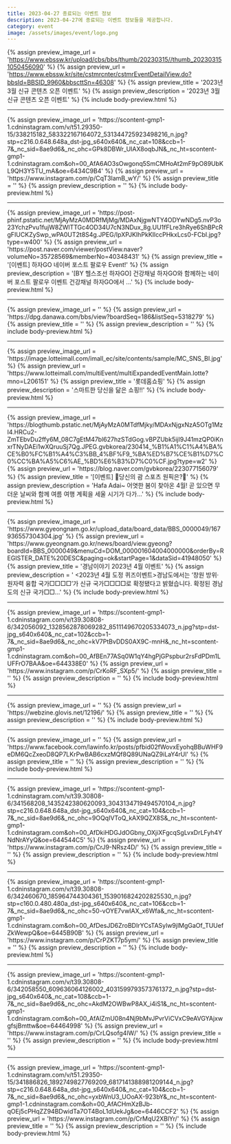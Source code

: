 ```yaml
---
title: 2023-04-27 종료되는 이벤트 정보
description: 2023-04-27에 종료되는 이벤트 정보들을 제공합니다.
category: event
image: /assets/images/event/logo.png
---
```

{% assign preview_image_url = 'https://www.ebssw.kr/upload/cbs/bbs/thumb/20230315//thumb_202303151050456090' %}
{% assign preview_url = 'https://www.ebssw.kr/site/cstmrcnter/cstmrEventDetailView.do?bbsId=BBSID_9960&bbscttSn=46308' %}
{% assign preview_title = '2023년 3월 신규 콘텐츠 오픈 이벤트' %}
{% assign preview_description = '2023년 3월 신규 콘텐츠 오픈 이벤트' %}
{% include body-preview.html %}
<hr>{% assign preview_image_url = 'https://scontent-gmp1-1.cdninstagram.com/v/t51.29350-15/338215182_583322167164072_531344725923498216_n.jpg?stp=c216.0.648.648a_dst-jpg_s640x640&amp;_nc_cat=108&amp;ccb=1-7&amp;_nc_sid=8ae9d6&amp;_nc_ohc=GPk8DBWr_UIAX8oqbJN&amp;_nc_ht=scontent-gmp1-1.cdninstagram.com&amp;oh=00_AfA6AO3sOwgonq5SmCMHoAt2mF9pO89UbKL9QH3Y5TU_mA&amp;oe=6434C9B4' %}
{% assign preview_url = 'https://www.instagram.com/p/CqT3lamB_wY/' %}
{% assign preview_title = '' %}
{% assign preview_description = '' %}
{% include body-preview.html %}
<hr>{% assign preview_image_url = 'https://post-phinf.pstatic.net/MjAyMzA0MDRfMjMg/MDAxNjgwNTY4ODYwNDg5.nvP3o23YchzPvu1fujW8ZWlTTGc4OD34U7cN3NDux_8g.UU1fFLre3hRye6ShBPcRgFIUCKZySwp_wPA0UT2t8S4g.JPEG/IpXPJKIhPkKIlccPHkxLcs0-FCbI.jpg?type=w400' %}
{% assign preview_url = 'https://post.naver.com/viewer/postView.naver?volumeNo=35728569&memberNo=40348431' %}
{% assign preview_title = '[이벤트] 하자GO 네이버 포스트 팔로우 Event!' %}
{% assign preview_description = '[BY 헬스조선 하자GO] 건강채널 하자GO와 함께하는 네이버 포스트 팔로우 이벤트 건강채널 하자GO에서 ...' %}
{% include body-preview.html %}
<hr>{% assign preview_image_url = '' %}
{% assign preview_url = 'https://dpg.danawa.com/bbs/view?boardSeq=186&listSeq=5318279' %}
{% assign preview_title = '' %}
{% assign preview_description = '' %}
{% include body-preview.html %}
<hr>{% assign preview_image_url = 'https://image.lotteimall.com/imall_ec/site/contents/sample/MC_SNS_BI.jpg' %}
{% assign preview_url = 'https://www.lotteimall.com/multiEvent/multiExpandedEventMain.lotte?mno=L206151' %}
{% assign preview_title = '롯데홈쇼핑' %}
{% assign preview_description = '스마트한 당신을 닮은 쇼핑!!' %}
{% include body-preview.html %}
<hr>{% assign preview_image_url = 'https://blogthumb.pstatic.net/MjAyMzA0MTdfMjky/MDAxNjgxNzA5OTg1MzI4.HRCu2-ZmTEbvDu2ffy6M_08C7gEtM47bl627hzSTdGog.vBPZUbk5ijI9J41mzQP0iKnxrTNyDAEi1wXQruuSj7Qg.JPEG.gvbkorea/230414_%B1%A1%C1%A4%BA%CE%B0%FC%B1%A4%C3%BB_4%BF%F9_%BA%ED%B7%CE%B1%D7%C0%CC%BA%A5%C6%AE_%BD%E6%B3%D7%C0%CF.jpg?type=w2' %}
{% assign preview_url = 'https://blog.naver.com/gvbkorea/223077156079' %}
{% assign preview_title = '[이벤트] 💚당신의 괌 스포츠 원픽은?💙' %}
{% assign preview_description = 'Hafa Adai~ 어엿한 봄이 찾아온 4월! 곧 있으면 무더운 날씨와 함께 여름 여행 계획을 세울 시기가 다가...' %}
{% include body-preview.html %}
<hr>{% assign preview_image_url = 'https://www.gyeongnam.go.kr/upload_data/board_data/BBS_0000049/167936557304304.jpg' %}
{% assign preview_url = 'https://www.gyeongnam.go.kr/news/board/view.gyeong?boardId=BBS_0000049&menuCd=DOM_000001604004000000&orderBy=REGISTER_DATE%20DESC&paging=ok&startPage=1&dataSid=41948050' %}
{% assign preview_title = '경남이야기 2023년 4월 이벤트' %}
{% assign preview_description = '&nbsp;<2023년 4월 도정 퀴즈이벤트>경남도에서는 ‘창원 방위·원자력 융합 국가□□□□’가 신규 국가□□□□로 확정됐다고 밝혔습니다.&nbsp;확정된 경남도의 신규 국가□□...' %}
{% include body-preview.html %}
<hr>{% assign preview_image_url = 'https://scontent-gmp1-1.cdninstagram.com/v/t39.30808-6/342056092_1328562878069282_8511149670205334073_n.jpg?stp=dst-jpg_s640x640&amp;_nc_cat=102&amp;ccb=1-7&amp;_nc_sid=8ae9d6&amp;_nc_ohc=kV7PtBvDDS0AX9C-mnH&amp;_nc_ht=scontent-gmp1-1.cdninstagram.com&amp;oh=00_AfBEn77ASq0W1qY4hgPjGPspbur2rsFdPDm1LUFFrO7BAA&amp;oe=644338E0' %}
{% assign preview_url = 'https://www.instagram.com/p/CrKoRF_SXp5/' %}
{% assign preview_title = '' %}
{% assign preview_description = '' %}
{% include body-preview.html %}
<hr>{% assign preview_image_url = '' %}
{% assign preview_url = 'https://webzine.glovis.net/12196/' %}
{% assign preview_title = '' %}
{% assign preview_description = '' %}
{% include body-preview.html %}
<hr>{% assign preview_image_url = '' %}
{% assign preview_url = 'https://www.facebook.com/lawinfo.kr/posts/pfbid02fWovxEyohqBBuWHF9eDM6QcZxeoD8QP7LKrPwBAB6cxzMQf8Q89UNaQZ9iLaY4rUl' %}
{% assign preview_title = '' %}
{% assign preview_description = '' %}
{% include body-preview.html %}
<hr>{% assign preview_image_url = 'https://scontent-gmp1-1.cdninstagram.com/v/t39.30808-6/341568208_1435242380620093_3043134719494570104_n.jpg?stp=c216.0.648.648a_dst-jpg_s640x640&amp;_nc_cat=104&amp;ccb=1-7&amp;_nc_sid=8ae9d6&amp;_nc_ohc=9OQqIVToQ_kAX9QZX8S&amp;_nc_ht=scontent-gmp1-1.cdninstagram.com&amp;oh=00_AfDkiHDGJdOGbny_OXjiXFgcqSgLvxDrLFyh4YNdNrAYyQ&amp;oe=644544C5' %}
{% assign preview_url = 'https://www.instagram.com/p/CrJ9-NRsz4D/' %}
{% assign preview_title = '' %}
{% assign preview_description = '' %}
{% include body-preview.html %}
<hr>{% assign preview_image_url = 'https://scontent-gmp1-1.cdninstagram.com/v/t39.30808-6/342460670_185964744304361_1539016824202825530_n.jpg?stp=c160.0.480.480a_dst-jpg_s640x640&amp;_nc_cat=106&amp;ccb=1-7&amp;_nc_sid=8ae9d6&amp;_nc_ohc=50-vOYE7vwIAX_x6Wfa&amp;_nc_ht=scontent-gmp1-1.cdninstagram.com&amp;oh=00_AfDesJD6ZroBDIrYCsTASylw9jlMgGaOf_TUUefZkWewpQ&amp;oe=6445B90B' %}
{% assign preview_url = 'https://www.instagram.com/p/CrPZKT7p5ym/' %}
{% assign preview_title = '' %}
{% assign preview_description = '' %}
{% include body-preview.html %}
<hr>{% assign preview_image_url = 'https://scontent-gmp1-1.cdninstagram.com/v/t39.30808-6/342058550_609636064126002_4031599793573761372_n.jpg?stp=dst-jpg_s640x640&amp;_nc_cat=108&amp;ccb=1-7&amp;_nc_sid=8ae9d6&amp;_nc_ohc=AkdM2OWBwP8AX_i4iS1&amp;_nc_ht=scontent-gmp1-1.cdninstagram.com&amp;oh=00_AfAlZmU08n4Nj9bMvJPvrViCVxC9eAVGYAjxwgfsjBmttw&amp;oe=64464998' %}
{% assign preview_url = 'https://www.instagram.com/p/CrLQsofg4lW/' %}
{% assign preview_title = '' %}
{% assign preview_description = '' %}
{% include body-preview.html %}
<hr>{% assign preview_image_url = 'https://scontent-gmp1-1.cdninstagram.com/v/t51.29350-15/341886826_1892749827769209_6817141388981209144_n.jpg?stp=c216.0.648.648a_dst-jpg_s640x640&amp;_nc_cat=104&amp;ccb=1-7&amp;_nc_sid=8ae9d6&amp;_nc_ohc=yxbWnU3_UOoAX-923bY&amp;_nc_ht=scontent-gmp1-1.cdninstagram.com&amp;oh=00_AfACHmXzBJb-qOEj5cPHqZZ94BDwidTa7OT4BoL1dUekJg&amp;oe=6446CCF2' %}
{% assign preview_url = 'https://www.instagram.com/p/CrMqU2XBlYr/' %}
{% assign preview_title = '' %}
{% assign preview_description = '' %}
{% include body-preview.html %}